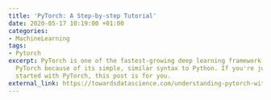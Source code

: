 ```yaml
---
title: 'PyTorch: A Step-by-step Tutorial'
date: 2020-05-17 10:19:00 +01:00
categories:
- MachineLearning
tags:
- Pytorch
excerpt: PyTorch is one of the fastest-growing deep learning framework.  People choose
  PyTorch because of its simple, similar syntax to Python. If you're just getting
  started with PyTorch, this post is for you.
external_link: https://towardsdatascience.com/understanding-pytorch-with-an-example-a-step-by-step-tutorial-81fc5f8c4e8e
---
```


